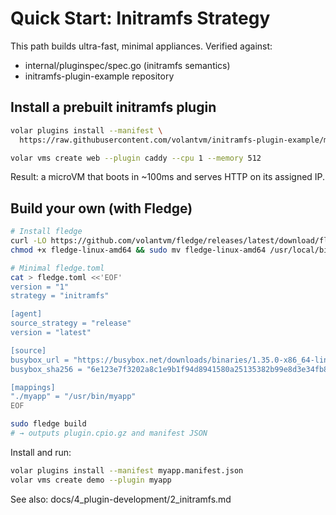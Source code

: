 # Quick Start: Initramfs Strategy

This path builds ultra-fast, minimal appliances. Verified against:
- internal/pluginspec/spec.go (initramfs semantics)
- initramfs-plugin-example repository

## Install a prebuilt initramfs plugin

```bash
volar plugins install --manifest \
  https://raw.githubusercontent.com/volantvm/initramfs-plugin-example/main/manifest/caddy.json

volar vms create web --plugin caddy --cpu 1 --memory 512
```

Result: a microVM that boots in ~100ms and serves HTTP on its assigned IP.

## Build your own (with Fledge)

```bash
# Install fledge
curl -LO https://github.com/volantvm/fledge/releases/latest/download/fledge-linux-amd64
chmod +x fledge-linux-amd64 && sudo mv fledge-linux-amd64 /usr/local/bin/fledge

# Minimal fledge.toml
cat > fledge.toml <<'EOF'
version = "1"
strategy = "initramfs"

[agent]
source_strategy = "release"
version = "latest"

[source]
busybox_url = "https://busybox.net/downloads/binaries/1.35.0-x86_64-linux-musl/busybox"
busybox_sha256 = "6e123e7f3202a8c1e9b1f94d8941580a25135382b99e8d3e34fb858bba311348"

[mappings]
"./myapp" = "/usr/bin/myapp"
EOF

sudo fledge build
# → outputs plugin.cpio.gz and manifest JSON
```

Install and run:
```bash
volar plugins install --manifest myapp.manifest.json
volar vms create demo --plugin myapp
```

See also: docs/4_plugin-development/2_initramfs.md
